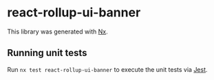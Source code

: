 # react-rollup-ui-banner

This library was generated with [Nx](https://nx.dev).

## Running unit tests

Run `nx test react-rollup-ui-banner` to execute the unit tests via [Jest](https://jestjs.io).
